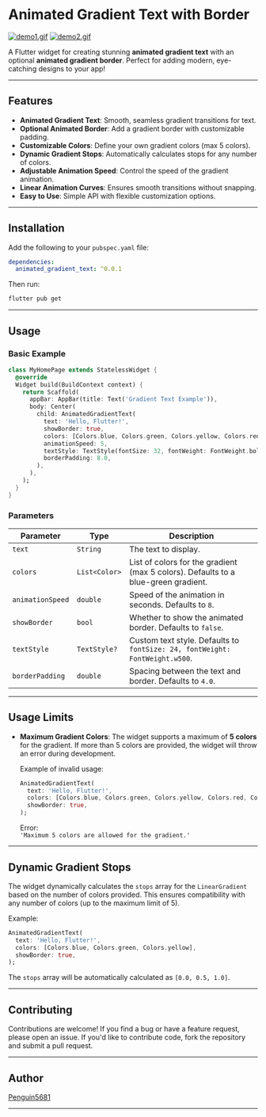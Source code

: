 # Animated Gradient Text with Border

[![demo1.gif](https://i.postimg.cc/26P7Ksrw/demo1.gif)](https://postimg.cc/LY3Pq0qY)
[![demo2.gif](https://i.postimg.cc/prHn8RPg/demo2.gif)](https://postimg.cc/TLtwv8L9)

A Flutter widget for creating stunning **animated gradient text** with an optional **animated gradient border**. Perfect for adding modern, eye-catching designs to your app!

---

## Features

- **Animated Gradient Text**: Smooth, seamless gradient transitions for text.
- **Optional Animated Border**: Add a gradient border with customizable padding.
- **Customizable Colors**: Define your own gradient colors (max 5 colors).
- **Dynamic Gradient Stops**: Automatically calculates stops for any number of colors.
- **Adjustable Animation Speed**: Control the speed of the gradient animation.
- **Linear Animation Curves**: Ensures smooth transitions without snapping.
- **Easy to Use**: Simple API with flexible customization options.

---

## Installation

Add the following to your `pubspec.yaml` file:

```yaml
dependencies:
  animated_gradient_text: ^0.0.1
```

Then run:

```bash
flutter pub get
```

---

## Usage

### Basic Example

```dart
class MyHomePage extends StatelessWidget {
  @override
  Widget build(BuildContext context) {
    return Scaffold(
      appBar: AppBar(title: Text('Gradient Text Example')),
      body: Center(
        child: AnimatedGradientText(
          text: 'Hello, Flutter!',
          showBorder: true,
          colors: [Colors.blue, Colors.green, Colors.yellow, Colors.red],
          animationSpeed: 5,
          textStyle: TextStyle(fontSize: 32, fontWeight: FontWeight.bold),
          borderPadding: 8.0,
        ),
      ),
    );
  }
}
```

### Parameters

| Parameter        | Type          | Description                                                                        |
|------------------|---------------|------------------------------------------------------------------------------------|
| `text`           | `String`      | The text to display.                                                               |
| `colors`         | `List<Color>` | List of colors for the gradient (max 5 colors). Defaults to a blue-green gradient. |
| `animationSpeed` | `double`      | Speed of the animation in seconds. Defaults to `8`.                                |
| `showBorder`     | `bool`        | Whether to show the animated border. Defaults to `false`.                          |
| `textStyle`      | `TextStyle?`  | Custom text style. Defaults to `fontSize: 24, fontWeight: FontWeight.w500`.        |
| `borderPadding`  | `double`      | Spacing between the text and border. Defaults to `4.0`.                            |

---

## Usage Limits

- **Maximum Gradient Colors**: The widget supports a maximum of **5 colors** for the gradient. If more than 5 colors are provided, the widget will throw an error during development.

  Example of invalid usage:
  ```dart
  AnimatedGradientText(
    text: 'Hello, Flutter!',
    colors: [Colors.blue, Colors.green, Colors.yellow, Colors.red, Colors.purple, Colors.orange], 
    showBorder: true,
  );
  ```

  Error:  
  `'Maximum 5 colors are allowed for the gradient.'`

---

## Dynamic Gradient Stops

The widget dynamically calculates the `stops` array for the `LinearGradient` based on the number of colors provided. This ensures compatibility with any number of colors (up to the maximum limit of 5).

Example:
```dart
AnimatedGradientText(
  text: 'Hello, Flutter!',
  colors: [Colors.blue, Colors.green, Colors.yellow],
  showBorder: true,
);
```

The `stops` array will be automatically calculated as `[0.0, 0.5, 1.0]`.

---

## Contributing

Contributions are welcome! If you find a bug or have a feature request, please open an issue. If you'd like to contribute code, fork the repository and submit a pull request.

---

## Author

[Penguin5681](https://github.com/Penguin5681)

---

